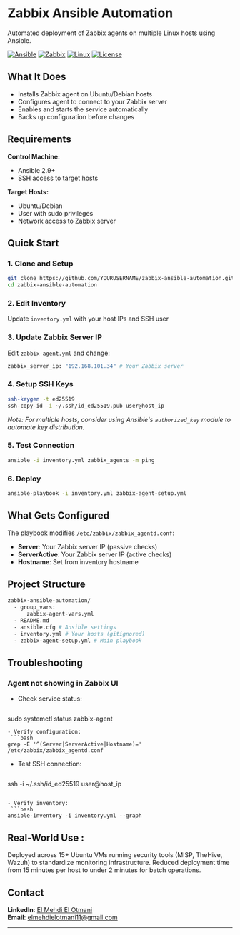 # Zabbix Ansible Automation

Automated deployment of Zabbix agents on multiple Linux hosts using Ansible.

[![Ansible](https://img.shields.io/badge/Ansible-2.9%2B-blue)](https://www.ansible.com/)
[![Zabbix](https://img.shields.io/badge/Zabbix-Monitoring-orange)](https://www.zabbix.com/)
[![Linux](https://img.shields.io/badge/Linux-Ubuntu%2FDebian-lightgrey)](https://www.linux.org/)
[![License](https://img.shields.io/badge/License-MIT-green)](LICENSE)

## What It Does

- Installs Zabbix agent on Ubuntu/Debian hosts
- Configures agent to connect to your Zabbix server
- Enables and starts the service automatically
- Backs up configuration before changes

## Requirements

**Control Machine:**
- Ansible 2.9+
- SSH access to target hosts

**Target Hosts:**
- Ubuntu/Debian
- User with sudo privileges
- Network access to Zabbix server

## Quick Start

### 1. Clone and Setup
```bash
git clone https://github.com/YOURUSERNAME/zabbix-ansible-automation.git
cd zabbix-ansible-automation
 ```

### 2. Edit Inventory
Update `inventory.yml` with your host IPs and SSH user


### 3. Update Zabbix Server IP
Edit `zabbix-agent.yml` and change:
```bash
zabbix_server_ip: "192.168.101.34" # Your Zabbix server
 ```

### 4. Setup SSH Keys
```bash
ssh-keygen -t ed25519
ssh-copy-id -i ~/.ssh/id_ed25519.pub user@host_ip
 ```
*Note: For multiple hosts, consider using Ansible's `authorized_key` module to automate key distribution.*

### 5. Test Connection
```bash
ansible -i inventory.yml zabbix_agents -m ping
 ```

### 6. Deploy
```bash
ansible-playbook -i inventory.yml zabbix-agent-setup.yml
 ```

## What Gets Configured
The playbook modifies `/etc/zabbix/zabbix_agentd.conf`:
- **Server**: Your Zabbix server IP (passive checks)
- **ServerActive**: Your Zabbix server IP (active checks)
- **Hostname**: Set from inventory hostname

## Project Structure
```bash
zabbix-ansible-automation/
  - group_vars:
      zabbix-agent-vars.yml
  - README.md
  - ansible.cfg # Ansible settings
  - inventory.yml # Your hosts (gitignored)
  - zabbix-agent-setup.yml # Main playbook
```

## Troubleshooting
### Agent not showing in Zabbix UI
- Check service status:
  ```bash
sudo systemctl status zabbix-agent
 ```
- Verify configuration:
  ```bash
grep -E '^(Server|ServerActive|Hostname)=' /etc/zabbix/zabbix_agentd.conf
 ```
- Test SSH connection:
  ```bash
ssh -i ~/.ssh/id_ed25519 user@host_ip
 ```

- Verify inventory:
  ```bash
ansible-inventory -i inventory.yml --graph
 ```

## Real-World Use :
Deployed across 15+ Ubuntu VMs running security tools (MISP, TheHive, Wazuh) to standardize monitoring infrastructure. Reduced deployment time from 15 minutes per host to under 2 minutes for batch operations.

## Contact
**LinkedIn**: [El Mehdi El Otmani](https://www.linkedin.com/in/elmehdielotmani/)  
**Email**: elmehdielotmani11@gmail.com

---
